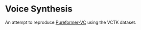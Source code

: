 # Voice Synthesis

An attempt to reproduce [Pureformer-VC](https://arxiv.org/pdf/2506.08348) using the VCTK dataset. 